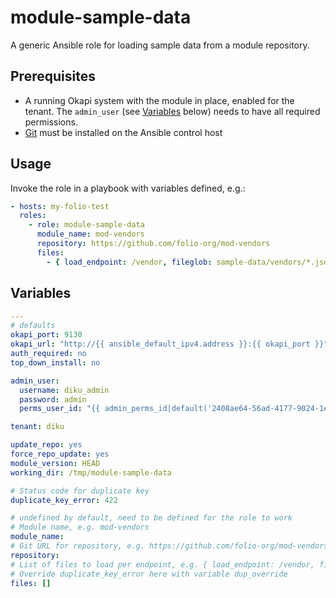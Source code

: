 # module-sample-data

A generic Ansible role for loading sample data from a module repository.

## Prerequisites

* A running Okapi system with the module in place, enabled for the tenant. The `admin_user` (see [Variables](#variables) below) needs to have all required permissions.
* [Git](https://git-scm.com) must be installed on the Ansible control host

## Usage

Invoke the role in a playbook with variables defined, e.g.:

```yaml
- hosts: my-folio-test
  roles:
    - role: module-sample-data
      module_name: mod-vendors
      repository: https://github.com/folio-org/mod-vendors
      files:
        - { load_endpoint: /vendor, fileglob: sample-data/vendors/*.json }
```

## Variables

```yaml
---
# defaults
okapi_port: 9130
okapi_url: "http://{{ ansible_default_ipv4.address }}:{{ okapi_port }}"
auth_required: no
top_down_install: no

admin_user: 
  username: diku_admin 
  password: admin 
  perms_user_id: "{{ admin_perms_id|default('2408ae64-56ad-4177-9024-1e35fe5d895c') }}"

tenant: diku

update_repo: yes
force_repo_update: yes
module_version: HEAD
working_dir: /tmp/module-sample-data

# Status code for duplicate key
duplicate_key_error: 422

# undefined by default, need to be defined for the role to work
# Module name, e.g. mod-vendors
module_name:
# Git URL for repository, e.g. https://github.com/folio-org/mod-vendors
repository:
# List of files to load per endpoint, e.g. { load_endpoint: /vendor, fileglob: sample-data/vendors/*.json }
# Override duplicate_key_error here with variable dup_override
files: []
```
